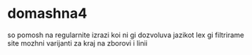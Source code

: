 # domashna4

so pomosh na regularnite izrazi koi ni gi dozvoluva jazikot lex gi filtrirame site mozhni varijanti za kraj na zborovi i linii
